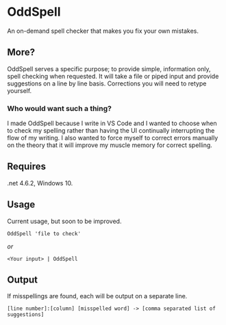 # OddSpell

An on-demand spell checker that makes you fix your own mistakes. 

## More?

OddSpell serves a specific purpose; to provide simple, information only, spell checking when requested. It will take a file or piped input and provide suggestions on a line by line basis. Corrections you will need to retype yourself. 

### Who would want such a thing?

I made OddSpell because I write in VS Code and I wanted to choose when to check my spelling rather than having the UI continually interrupting the flow of my writing. I also wanted to force myself to correct errors manually on the theory that it will improve my muscle memory for correct spelling.

## Requires

.net 4.6.2, Windows 10.

## Usage

Current usage, but soon to be improved.
	
```
OddSpell 'file to check' 
```

_or_

```
<Your input> | OddSpell
```

## Output

If misspellings are found, each will be output on a separate line. 

```
[line number]:[column] [misspelled word] -> [comma separated list of suggestions]
```
